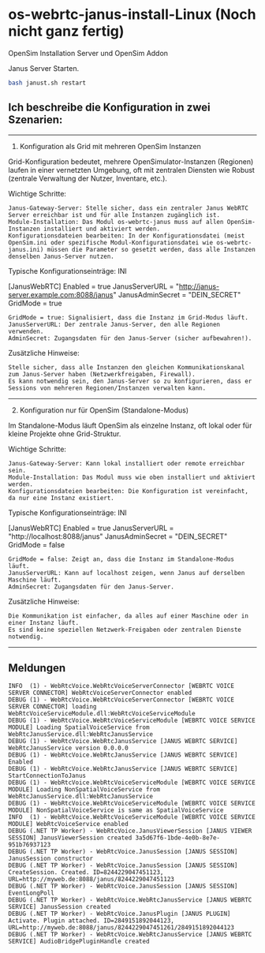 # os-webrtc-janus-install-Linux (Noch nicht ganz fertig)
OpenSim Installation Server und OpenSim Addon

Janus Server Starten.

```bash
bash janust.sh restart
```


## Ich beschreibe die Konfiguration in zwei Szenarien:

---

1. Konfiguration als Grid mit mehreren OpenSim Instanzen

Grid-Konfiguration bedeutet, mehrere OpenSimulator-Instanzen (Regionen) laufen in einer vernetzten Umgebung, oft mit zentralen Diensten wie Robust (zentrale Verwaltung der Nutzer, Inventare, etc.).

Wichtige Schritte:

    Janus-Gateway-Server: Stelle sicher, dass ein zentraler Janus WebRTC Server erreichbar ist und für alle Instanzen zugänglich ist.
    Module-Installation: Das Modul os-webrtc-janus muss auf allen OpenSim-Instanzen installiert und aktiviert werden.
    Konfigurationsdateien bearbeiten: In der Konfigurationsdatei (meist OpenSim.ini oder spezifische Modul-Konfigurationsdatei wie os-webrtc-janus.ini) müssen die Parameter so gesetzt werden, dass alle Instanzen denselben Janus-Server nutzen.

Typische Konfigurationseinträge:
INI

[JanusWebRTC]
Enabled = true
JanusServerURL = "http://janus-server.example.com:8088/janus"
JanusAdminSecret = "DEIN_SECRET"
GridMode = true

    GridMode = true: Signalisiert, dass die Instanz im Grid-Modus läuft.
    JanusServerURL: Der zentrale Janus-Server, den alle Regionen verwenden.
    AdminSecret: Zugangsdaten für den Janus-Server (sicher aufbewahren!).

Zusätzliche Hinweise:

    Stelle sicher, dass alle Instanzen den gleichen Kommunikationskanal zum Janus-Server haben (Netzwerkfreigaben, Firewall).
    Es kann notwendig sein, den Janus-Server so zu konfigurieren, dass er Sessions von mehreren Regionen/Instanzen verwalten kann.

---

2. Konfiguration nur für OpenSim (Standalone-Modus)

Im Standalone-Modus läuft OpenSim als einzelne Instanz, oft lokal oder für kleine Projekte ohne Grid-Struktur.

Wichtige Schritte:

    Janus-Gateway-Server: Kann lokal installiert oder remote erreichbar sein.
    Module-Installation: Das Modul muss wie oben installiert und aktiviert werden.
    Konfigurationsdateien bearbeiten: Die Konfiguration ist vereinfacht, da nur eine Instanz existiert.

Typische Konfigurationseinträge:
INI

[JanusWebRTC]
Enabled = true
JanusServerURL = "http://localhost:8088/janus"
JanusAdminSecret = "DEIN_SECRET"
GridMode = false

    GridMode = false: Zeigt an, dass die Instanz im Standalone-Modus läuft.
    JanusServerURL: Kann auf localhost zeigen, wenn Janus auf derselben Maschine läuft.
    AdminSecret: Zugangsdaten für den Janus-Server.

Zusätzliche Hinweise:

    Die Kommunikation ist einfacher, da alles auf einer Maschine oder in einer Instanz läuft.
    Es sind keine speziellen Netzwerk-Freigaben oder zentralen Dienste notwendig.

---

## Meldungen

    INFO  (1) - WebRtcVoice.WebRtcVoiceServerConnector [WEBRTC VOICE SERVER CONNECTOR] WebRtcVoiceServerConnector enabled
    DEBUG (1) - WebRtcVoice.WebRtcVoiceServerConnector [WEBRTC VOICE SERVER CONNECTOR] loading WebRtcVoiceServiceModule.dll:WebRtcVoiceServiceModule
    DEBUG (1) - WebRtcVoice.WebRtcVoiceServiceModule [WEBRTC VOICE SERVICE MODULE] Loading SpatialVoiceService from WebRtcJanusService.dll:WebRtcJanusService
    DEBUG (1) - WebRtcVoice.WebRtcJanusService [JANUS WEBRTC SERVICE] WebRtcJanusService version 0.0.0.0
    DEBUG (1) - WebRtcVoice.WebRtcJanusService [JANUS WEBRTC SERVICE] Enabled
    DEBUG (1) - WebRtcVoice.WebRtcJanusService [JANUS WEBRTC SERVICE] StartConnectionToJanus
    DEBUG (1) - WebRtcVoice.WebRtcVoiceServiceModule [WEBRTC VOICE SERVICE MODULE] Loading NonSpatialVoiceService from WebRtcJanusService.dll:WebRtcJanusService
    DEBUG (1) - WebRtcVoice.WebRtcVoiceServiceModule [WEBRTC VOICE SERVICE MODULE] NonSpatialVoiceService is same as SpatialVoiceService
    INFO  (1) - WebRtcVoice.WebRtcVoiceServiceModule [WEBRTC VOICE SERVICE MODULE] WebRtcVoiceService enabled
    DEBUG (.NET TP Worker) - WebRtcVoice.JanusViewerSession [JANUS VIEWER SESSION] JanusViewerSession created 3a5d67f6-1bde-4e0b-8e7e-951b76937123
    DEBUG (.NET TP Worker) - WebRtcVoice.JanusSession [JANUS SESSION] JanusSession constructor
    DEBUG (.NET TP Worker) - WebRtcVoice.JanusSession [JANUS SESSION] CreateSession. Created. ID=8244229047451123, URL=http://myweb.de:8088/janus/8244229047451123
    DEBUG (.NET TP Worker) - WebRtcVoice.JanusSession [JANUS SESSION] EventLongPoll
    DEBUG (.NET TP Worker) - WebRtcVoice.WebRtcJanusService [JANUS WEBRTC SERVICE] JanusSession created
    DEBUG (.NET TP Worker) - WebRtcVoice.JanusPlugin [JANUS PLUGIN] Activate. Plugin attached. ID=2849151892044123, URL=http://myweb.de:8088/janus/8244229047451261/2849151892044123
    DEBUG (.NET TP Worker) - WebRtcVoice.WebRtcJanusService [JANUS WEBRTC SERVICE] AudioBridgePluginHandle created
